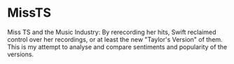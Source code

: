 # MissTS
Miss TS and the Music Industry: By rerecording her hits, Swift reclaimed control over her recordings, or at least the new "Taylor's Version" of them. This is my attempt to analyse and compare sentiments and popularity of the versions.
